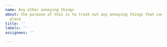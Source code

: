 ```yaml
---
name: Any other annoying things
about: the purpose of this is to trash out any annoying things that can come into
  place
title: ''
labels: ''
assignees: ''

---
```



